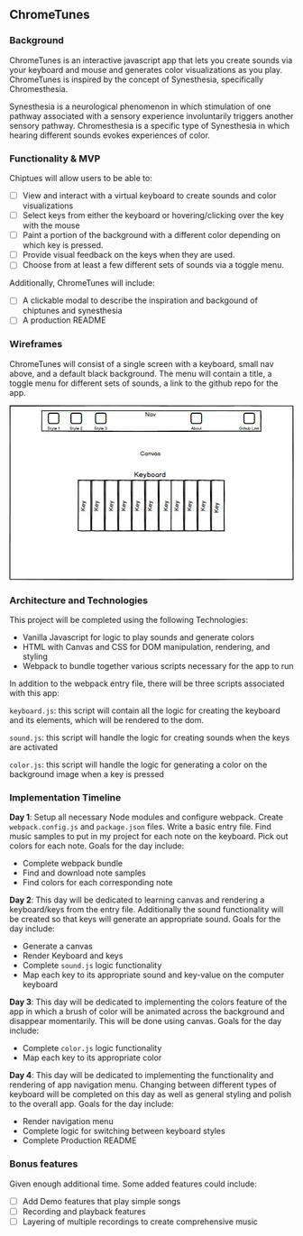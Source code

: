 ## ChromeTunes

### Background

ChromeTunes is an interactive javascript app that lets you create sounds via your keyboard and mouse and generates color visualizations as you play. ChromeTunes is inspired by the concept of Synesthesia, specifically Chromesthesia.

Synesthesia is a neurological phenomenon in which stimulation of one pathway associated with a sensory experience involuntarily triggers another sensory pathway. Chromesthesia is a specific type of Synesthesia in which hearing different sounds evokes experiences of color.

### Functionality & MVP

Chiptues will allow users to be able to:

- [ ] View and interact with a virtual keyboard to create sounds and color visualizations
- [ ] Select keys from either the keyboard or hovering/clicking over the key with the mouse
- [ ] Paint a portion of the background with a different color depending on which key is pressed.
- [ ] Provide visual feedback on the keys when they are used.
- [ ] Choose from at least a few different sets of sounds via a toggle menu.

Additionally, ChromeTunes will include:

- [ ] A clickable modal to describe the inspiration and backgound of chiptunes and synesthesia
- [ ] A production README

### Wireframes

ChromeTunes will consist of a single screen with a keyboard, small nav above, and a default black background. The menu will contain a title, a toggle menu for different sets of sounds, a link to the github repo for the app.

![](./images/wireframe.png)

### Architecture and Technologies

This project will be completed using the following Technologies:

- Vanilla Javascript for logic to play sounds and generate colors
- HTML with Canvas and CSS for DOM manipulation, rendering, and styling
- Webpack to bundle together various scripts necessary for the app to run

In addition to the webpack entry file, there will be three scripts associated with this app:

`keyboard.js`: this script will contain all the logic for creating the keyboard and its elements, which will be rendered to the dom.

`sound.js`: this script will handle the logic for creating sounds when the keys are activated

`color.js`: this script will handle the logic for generating a color on the background image when a key is pressed

### Implementation Timeline

**Day 1**: Setup all necessary Node modules and configure webpack. Create `webpack.config.js` and `package.json` files. Write a basic entry file. Find music samples to put in my project for each note on the keyboard. Pick out colors for each note. Goals for the day include:

- Complete webpack bundle
- Find and download note samples
- Find colors for each corresponding note

**Day 2**: This day will be dedicated to learning canvas and rendering a keyboard/keys from the entry file. Additionally the sound functionality will be created so that keys will generate an appropriate sound. Goals for the day include:

- Generate a canvas
- Render Keyboard and keys
- Complete `sound.js` logic functionality
- Map each key to its appropriate sound and key-value on the computer keyboard

**Day 3**: This day will be dedicated to implementing the colors feature of the app in which a brush of color will be animated across the background and disappear momentarily. This will be done using canvas. Goals for the day include:

- Complete `color.js` logic functionality
- Map each key to its appropriate color


**Day 4**: This day will be dedicated to implementing the functionality and rendering of app navigation menu. Changing between different types of keyboard will be completed on this day as well as general styling and polish to the overall app. Goals for the day include:

- Render navigation menu
- Complete logic for switching between keyboard styles
- Complete Production README

### Bonus features

Given enough additional time. Some added features could include:

- [ ] Add Demo features that play simple songs
- [ ] Recording and playback features
- [ ] Layering of multiple recordings to create comprehensive music
